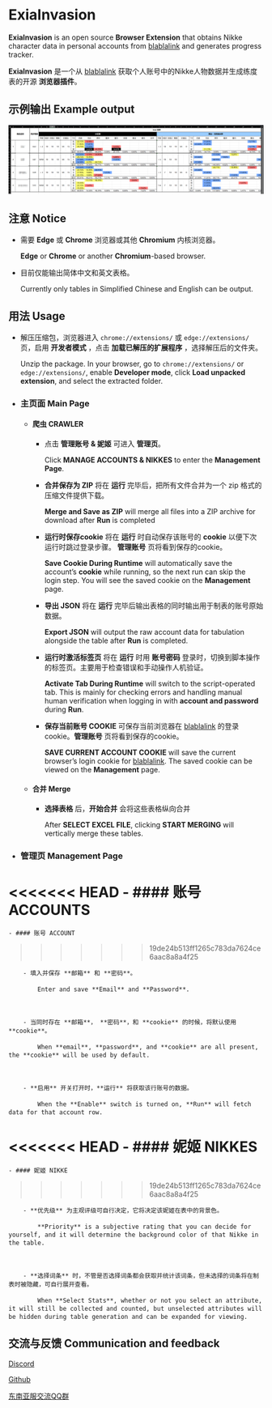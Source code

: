 # ExiaInvasion

**ExiaInvasion** is an open source **Browser Extension** that obtains Nikke character data in personal accounts from [blablalink](https://www.blablalink.com/) and generates progress tracker.

**ExiaInvasion** 是一个从 [blablalink](https://www.blablalink.com/) 获取个人账号中的Nikke人物数据并生成练度表的开源 **浏览器插件**。





## 示例输出 Example output



![示例输出](/示例输出.png)





## 注意 Notice

- 需要 **Edge** 或 **Chrome** 浏览器或其他 **Chromium** 内核浏览器。

	**Edge** or **Chrome** or another **Chromium**-based browser.
	
	
	


- 目前仅能输出简体中文和英文表格。

	Currently only tables in Simplified Chinese and English can be output.
  
  



## 用法 Usage

- 解压压缩包，浏览器进入 `chrome://extensions/` 或 `edge://extensions/` 页，启用 **开发者模式** ，点击 **加载已解压的扩展程序** ，选择解压后的文件夹。
  
	Unzip the package. In your browser, go to `chrome://extensions/` or `edge://extensions/`, enable **Developer mode**, click **Load unpacked extension**, and select the extracted folder.
  
  
  
- ### 主页面 Main Page

	- #### 爬虫 CRAWLER

		- 点击 **管理账号 & 妮姬** 可进入 **管理页**。

			Click **MANAGE ACCOUNTS & NIKKES** to enter the **Management Page**.

			 

		- **合并保存为 ZIP** 将在 **运行** 完毕后，把所有文件合并为一个 zip 格式的压缩文件提供下载。

			**Merge and Save as ZIP** will merge all files into a ZIP archive for download after **Run** is completed

			

		- **运行时保存cookie** 将在 **运行** 时自动保存该账号的 **cookie** 以便下次运行时跳过登录步骤。 **管理账号** 页将看到保存的cookie。

			**Save Cookie During Runtime** will automatically save the account’s **cookie** while running, so the next run can skip the login step. You will see the saved cookie on the **Management** page.

			

		- **导出 JSON** 将在 **运行** 完毕后输出表格的同时输出用于制表的账号原始数据。

			**Export JSON** will output the raw account data for tabulation alongside the table after **Run** is completed.

			

		- **运行时激活标签页** 将在 **运行** 时用 **账号密码** 登录时，切换到脚本操作的标签页。主要用于检查错误和手动操作人机验证。

			**Activate Tab During Runtime** will switch to the script-operated tab. This is mainly for checking errors and handling manual human verification when logging in with **account and password** during **Run**.

			

		- **保存当前账号 COOKIE** 可保存当前浏览器在 [blablalink](https://www.blablalink.com/) 的登录cookie。**管理账号** 页将看到保存的cookie。

			**SAVE CURRENT ACCOUNT COOKIE** will save the current browser’s login cookie for [blablalink](https://www.blablalink.com/). The saved cookie can be viewed on the **Management** page.

		

	- #### 合并 Merge

		- **选择表格** 后，**开始合并** 会将这些表格纵向合并

			After **SELECT EXCEL FILE**, clicking **START MERGING** will vertically merge these tables.



- ### 管理页 Management Page

<<<<<<< HEAD
	- #### 账号 ACCOUNTS
=======
	- #### 账号 ACCOUNT
>>>>>>> 19de24b513ff1265c783da7624ce6aac8a8a4f25

		- 填入并保存 **邮箱** 和 **密码**。

			Enter and save **Email** and **Password**.

	  	

		- 当同时存在 **邮箱**， **密码**，和 **cookie** 的时候，将默认使用 **cookie**。

			When **email**, **password**, and **cookie** are all present, the **cookie** will be used by default.

	  	

		- **启用** 开关打开时，**运行** 将获取该行账号的数据。
	
			When the **Enable** switch is turned on, **Run** will fetch data for that account row.
	
	  	
	
<<<<<<< HEAD
	- #### 妮姬 NIKKES
=======
	- #### 妮姬 NIKKE
>>>>>>> 19de24b513ff1265c783da7624ce6aac8a8a4f25

		- **优先级** 为主观评级可自行决定，它将决定该妮姬在表中的背景色。
		
			**Priority** is a subjective rating that you can decide for yourself, and it will determine the background color of that Nikke in the table.
			
			
			
		- **选择词条** 时，不管是否选择词条都会获取并统计该词条，但未选择的词条将在制表时被隐藏，可自行展开查看。
		
			When **Select Stats**, whether or not you select an attribute, it will still be collected and counted, but unselected attributes will be hidden during table generation and can be expanded for viewing.






## 交流与反馈 Communication and feedback

[Discord](https://discord.gg/rN7CrqmY)

[Github](https://github.com/IsolateOB/ExiaInvasion)

[东南亚服交流QQ群](https://qm.qq.com/q/hznFzFRAf8)

